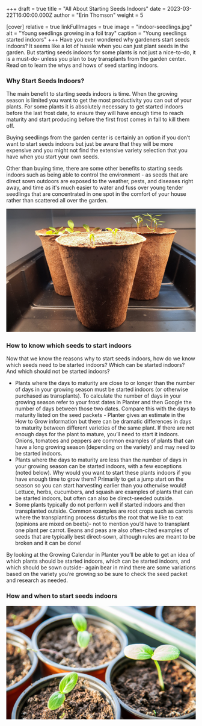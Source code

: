 +++
draft = true
title = "All About Starting Seeds Indoors"
date = 2023-03-22T16:00:00.000Z
author = "Erin Thomson"
weight = 5

[cover]
relative = true
linkFullImages = true
image = "indoor-seedlings.jpg"
alt = "Young seedlings growing in a foil tray"
caption = "Young seedlings started indoors"
+++
Have you ever wondered why gardeners start seeds indoors? It seems like a lot of hassle when you can just plant seeds in the garden. But starting seeds indoors for some plants is not just a nice-to-do, it is a must-do- unless you plan to buy transplants from the garden center. Read on to learn the whys and hows of seed starting indoors.

### Why Start Seeds Indoors?

The main benefit to starting seeds indoors is time. When the growing season is limited you want to get the most productivity you can out of your plants. For some plants it is absolutely necessary to get started indoors before the last frost date, to ensure they will have enough time to reach maturity and start producing before the first frost comes in fall to kill them off.

Buying seedlings from the garden center is certainly an option if you don’t want to start seeds indoors but just be aware that they will be more expensive and you might not find the extensive variety selection that you have when you start your own seeds.

Other than buying time, there are some other benefits to starting seeds indoors such as being able to control the environment - as seeds that are direct sown outdoors are exposed to the weather, pests, and diseases right away, and time as it's much easier to water and fuss over young tender seedlings that are concentrated in one spot in the comfort of your house rather than scattered all over the garden.

![Seedlings in peat pots](peat-pot-seedlings.jpg)

### How to know which seeds to start indoors

Now that we know the reasons why to start seeds indoors, how do we know which seeds need to be started indoors? Which can be started indoors? And which should not be started indoors?

* Plants where the days to maturity are close to or longer than the number of days in your growing season must be started indoors (or otherwise purchased as transplants). To calculate the number of days in your growing season refer to your frost dates in Planter and then Google the number of days between those two dates. Compare this with the days to maturity listed on the seed packets - Planter gives an estimate in the How to Grow information but there can be dramatic differences in days to maturity between different varieties of the same plant. If there are not enough days for the plant to mature, you’ll need to start it indoors. Onions, tomatoes and peppers are common examples of plants that can have a long growing season (depending on the variety) and may need to be started indoors.
* Plants where the days to maturity are less than the number of days in your growing season can be started indoors, with a few exceptions (noted below). Why would you want to start these plants indoors if you have enough time to grow them? Primarily to get a jump start on the season so you can start harvesting earlier than you otherwise would! Lettuce, herbs, cucumbers, and squash are examples of plants that can be started indoors, but often can also be direct-seeded outside.
* Some plants typically do not perform well if started indoors and then transplanted outside. Common examples are root crops such as carrots where the transplanting process disturbs the root that we like to eat (opinions are mixed on beets)- not to mention you’d have to transplant one plant per carrot. Beans and peas are also often-cited examples of seeds that are typically best direct-sown, although rules are meant to be broken and it can be done!

By looking at the Growing Calendar in Planter you’ll be able to get an idea of which plants should be started indoors, which can be started indoors, and which should be sown outside- again bear in mind there are some variations based on the variety you’re growing so be sure to check the seed packet and research as needed.

### How and when to start seeds indoors

![Cucumber seedlings in small pots](cucumber-seedlings.jpg)